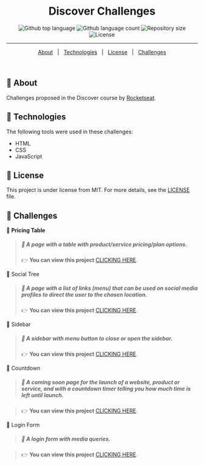 <h1 align="center">Discover Challenges</h1>

<p align="center">
  <img alt="Github top language" src="https://img.shields.io/github/languages/top/luizgfalqueto/discover-challenges?color=1f32e0">

  <img alt="Github language count" src="https://img.shields.io/github/languages/count/luizgfalqueto/discover-challenges?color=1f32e0">

  <img alt="Repository size" src="https://img.shields.io/github/repo-size/luizgfalqueto/discover-challenges?color=1f32e0">

  <img alt="License" src="https://img.shields.io/github/license/luizgfalqueto/discover-challenges?color=1f32e0">
</p>

<hr>
<p align="center">
  <a href="#dart-about">About</a> &#xa0; | &#xa0;
  <a href="#rocket-technologies">Technologies</a> &#xa0; | &#xa0;
  <a href="#memo-license">License</a> &#xa0; | &#xa0;
  <a href="#checkered_flag-challenges">Challenges</a>
</p>
<br>

## :dart: About ##

Challenges proposed in the Discover course by <a href="https://github.com/Rocketseat">Rocketseat</a>.

## :rocket: Technologies ##

The following tools were used in these challenges:

- HTML
- CSS
- JavaScript

## :memo: License ##

This project is under license from MIT. For more details, see the [LICENSE](LICENSE) file.

## :checkered_flag: Challenges ##

:large_blue_circle: **Pricing Table**
    
  >##### :pushpin: A page with a table with product/service pricing/plan options.
  > :point_right: **You can view this project** <a href="./pricing-table/">CLICKING HERE</a>.

:large_blue_circle: Social Tree
  >##### :pushpin: A page with a list of links (menu) that can be used on social media profiles to direct the user to the chosen location.
  >:point_right: **You can view this project** <a href="./social-tree/">CLICKING HERE</a>.

:large_blue_circle: Sidebar
  >##### :pushpin:  A sidebar with menu button to close or open the sidebar.
  >:point_right: **You can view this project** <a href="./sidebar/">CLICKING HERE</a>.

:large_blue_circle: Countdown
  >##### :pushpin:  A coming soon page for the launch of a website, product or service, and with a countdown timer telling you how much time is left until launch.

  >:point_right: **You can view this project** <a href="./countdown/">CLICKING HERE</a>.

:large_blue_circle: Login Form
  >##### :pushpin:  A login form with media queries.

  >:point_right: **You can view this project** <a href="./login-form/">CLICKING HERE</a>.